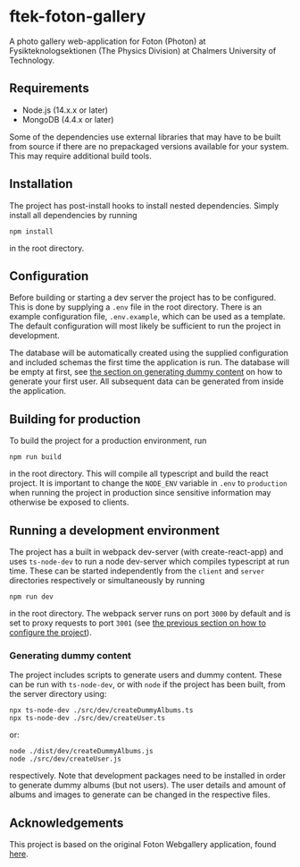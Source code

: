 # ftek-foton-gallery
A photo gallery web-application for Foton (Photon) at Fysikteknologsektionen (The Physics Division) at Chalmers University of Technology.

## Requirements
* Node.js (14.x.x or later)
* MongoDB (4.4.x or later)

Some of the dependencies use external libraries that may have to be built from source if there are no prepackaged versions available for your system. This may require additional build tools.

## Installation
The project has post-install hooks to install nested dependencies. Simply install all dependencies by running

    npm install

in the root directory.

## Configuration
Before building or starting a dev server the project has to be configured. This is done by supplying a `.env` file in the root directory. There is an example configuration file, `.env.example`, which can be used as a template. The default configuration will most likely be sufficient to run the project in development.

The database will be automatically created using the supplied configuration and included schemas the first time the application is run. The database will be empty at first, see [the section on generating dummy content](#Generating%20dummy%20content) on how to generate your first user. All subsequent data can be generated from inside the application.

## Building for production
To build the project for a production environment, run

    npm run build

in the root directory. This will compile all typescript and build the react project. It is important to change the `NODE_ENV` variable in `.env` to `production` when running the project in production since sensitive information may otherwise be exposed to clients.

## Running a development environment
The project has a built in webpack dev-server (with create-react-app) and uses `ts-node-dev` to run a node dev-server which compiles typescript at run time. These can be started independently from the `client` and `server` directories respectively or simultaneously by running

    npm run dev
 
 in the root directory. The webpack server runs on port `3000` by default and is set to proxy requests to port `3001` (see [the previous section on how to configure the project](#Configuration)).

### Generating dummy content
The project includes scripts to generate users and dummy content. These can be run with `ts-node-dev`, or with `node` if the project has been built, from the server directory using:

    npx ts-node-dev ./src/dev/createDummyAlbums.ts
    npx ts-node-dev ./src/dev/createUser.ts

or:

    node ./dist/dev/createDummyAlbums.js
    node ./src/dev/createUser.js

respectively. Note that development packages need to be installed in order to generate dummy albums (but not users). The user details and amount of albums and images to generate can be changed in the respective files.

## Acknowledgements
This project is based on the original Foton Webgallery application, found [here](https://github.com/ECarlsson/foton).
  
